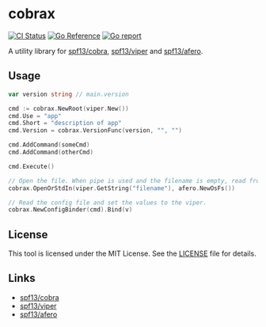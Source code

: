 # cobrax

[![CI Status](https://github.com/haijima/cobrax/workflows/CI/badge.svg?branch=main)](https://github.com/haijima/cobrax/actions)
[![Go Reference](https://pkg.go.dev/badge/github.com/haijima/cobrax.svg)](https://pkg.go.dev/github.com/haijima/cobrax)
[![Go report](https://goreportcard.com/badge/github.com/haijima/cobrax)](https://goreportcard.com/report/github.com/haijima/cobrax)

A utility library for [spf13/cobra](http://github.com/spf13/cobra), [spf13/viper](http://github.com/spf13/viper) and [spf13/afero](http://github.com/spf13/afero).

## Usage

```go
var version string // main.version

cmd := cobrax.NewRoot(viper.New())
cmd.Use = "app"
cmd.Short = "description of app"
cmd.Version = cobrax.VersionFunc(version, "", "")

cmd.AddCommand(someCmd)
cmd.AddCommand(otherCmd)

cmd.Execute()
```

```go
// Open the file. When pipe is used and the filename is empty, read from stdin.
cobrax.OpenOrStdIn(viper.GetString("filename"), afero.NewOsFs()) 
```

```go
// Read the config file and set the values to the viper.
cobrax.NewConfigBinder(cmd).Bind(v)
```

## License

This tool is licensed under the MIT License. See the [LICENSE](https://github.com/haijima/cobrax/blob/main/LICENSE) file
for details.

## Links

- [spf13/cobra](http://github.com/spf13/cobra)
- [spf13/viper](http://github.com/spf13/viper)
- [spf13/afero](http://github.com/spf13/afero)
